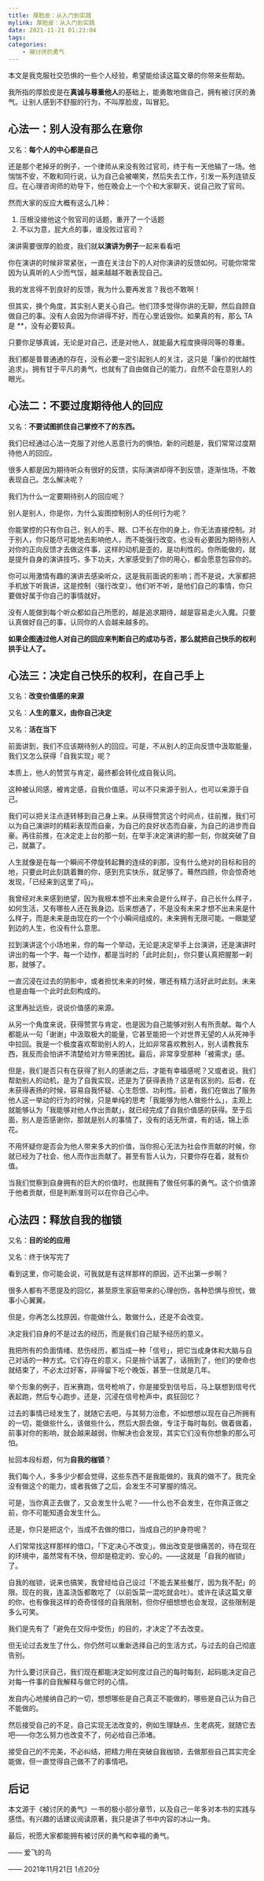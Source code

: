 ```yaml
---
title: 厚脸皮：从入门到实践
mylink: 厚脸皮：从入门到实践
date: 2021-11-21 01:23:04
tags:
categories:
	- 被讨厌的勇气
---
```


本文是我克服社交恐惧的一些个人经验，希望能给读这篇文章的你带来些帮助。

我所指的厚脸皮是在**真诚与尊重他人**的基础上，能勇敢地做自己，拥有被讨厌的勇气。让别人感到不舒服的行为，不叫厚脸皮，叫冒犯。

## 心法一：别人没有那么在意你

又名：**每个人的中心都是自己**

<!--more-->

还是那个老掉牙的例子，一个律师从来没有败过官司，终于有一天他输了一场。他惴惴不安，不敢和同行说，认为自己会被嘲笑，然后失去工作，引发一系列连锁反应。在心理咨询师的劝导下，他在晚会上一个个和大家聊天，说自己败了官司。

然而大家的反应大概有这么几种：

1. 压根没接他这个败官司的话题，重开了一个话题
2. 不以为意，屁大点的事，谁没败过官司？

演讲需要很厚的脸皮，我们就**以演讲为例子**一起来看看吧

你在演讲的时候非常紧张，一直在关注台下的人对你演讲的反馈如何。可能你常常因为认真听的人少而气馁，越来越越不敢表现自己。

我的发言得不到良好的反馈，我为什么要再发言？我也不敢啊！

但其实，换个角度，其实别人更关心自己。他们顶多觉得你讲的无聊，然后自顾自做自己的事。没有人会因为你讲得不好，而在心里诋毁你。如果真的有，那么 TA 是 **，没有必要较真。

只要你足够真诚，无论是对自己，还是对他人，就能最大程度换得同等的尊重。

我们都是普普通通的存在，没有必要一定引起别人的关注，这只是「廉价的优越性追求」。拥有甘于平凡的勇气，也就有了自由做自己的能力，自然不会在意别人的眼光。

## 心法二：不要过度期待他人的回应

又名：**不要试图抓住自己掌控不了的东西。**

我们已经通过心法一克服了对他人恶意行为的惧怕，新的问题是，我们常常过度期待他人的回应。

很多人都是因为期待听众有很好的反馈，实际演讲却得不到反馈，逐渐怯场，不敢表现自己。怎么解决呢？

我们为什么一定要期待别人的回应呢？

别人是别人，你是你，为什么妄图控制别人的任何行为呢？

你能掌控的只有你自己，别人的手、眼、口不长在你的身上，你无法直接控制。对于别人，你只能尽可能地去影响他人，而不能强行改变。也没有必要因为期待别人对你的正向反馈才去做这件事，这样的动机是歪的，是功利性的。你所能做的，就是提升自身的演讲技巧，多下功夫，大家感受到了你的用心，都会愿意包容你的。

你可以用激情有趣的演讲去感染听众，这是我前面说的影响；而不是说，大家都把手机放下听我讲，这是控制（强行改变）。他们听不听，是他们自己的事情，你只要做好属于你自己的事情就好。

没有人能做到每个听众都如自己所愿的，越是追求期待，越是容易走火入魔。只要认真做好自己的事，认同你的人会越来越多的。

**如果企图通过他人对自己的回应来判断自己的成功与否，那么就把自己快乐的权利拱手让人了。**

## 心法三：决定自己快乐的权利，在自己手上

又名：**改变价值感的来源**

又名：**人生的意义，由你自己决定**

又名：**活在当下**

前面讲到，我们不应该期待别人的回应。可是，不从别人的正向反馈中汲取能量，我们又怎么获得「自我实现」呢？

本质上，他人的赞赏与肯定，最终都会转化成自我认同。

这种被认同感，被肯定感，自我价值感，可以不只来源于别人，也可以来源于自己。

 我们可以把关注点逐转移到自己身上来。从获得赞赏这个时间点，往前推，我们可以为自己演讲时的精彩表现而自豪，为自己的良好状态而自豪，为自己的进步而自豪。再往前推，在决定走上台的那一刻，在举手决定演讲的那一刻，你就突破了自己，就赢了。

人生就像是在每一个瞬间不停旋转起舞的连续的刹那，没有什么绝对的目标和目的地，只要此时此刻跳着舞的你，感到充实快乐，就足够了。蓦然四顾，你会惊奇地发现，「已经来到这里了吗」。

我曾经对未来感到绝望，因为我根本想不出未来会是什么样子，自己长什么样子，如何生活，又有哪些人还在我身边。后来想通了，不是没有未来才想不出未来是什么样子，而是未来是由现在的一个个小瞬间组成的，未来拥有无限可能。一眼能望到边的人生，也没有什么意思。

拉到演讲这个小场地来，你的每一个举动，无论是决定举手上台演讲，还是演讲时讲出的每一个字、每一个动作，都是当时的「此时此刻」，你只要认真把握那一刹那，就够了。 

一直沉浸在过去的阴影中，或者担忧未来的时候，哪还有精力活好此时此刻。未来也是由每一个此时此刻构成的。

这里再扯远些，说说价值感的来源。

从另一个角度来说，获得赞赏与肯定，也是因为自己能够对别人有所贡献。每个人都能从一句「谢谢」中汲取极大的能量，它甚至能把一个对世界无望的人从死神手中拉回。我是一个极度喜欢帮助别人的人，比如非常喜欢教别人，别人请教我东西，我反而会怕讲不清楚给对方带来困扰。最后，非常享受那种「被需求」感。

但是，我们是否只有在获得了别人的感谢之后，才能有幸福感呢？又或者说，我们帮助别人的动机，是为了自我实现，还是为了获得表扬？这是有区别的。后者，在未获得表扬的时候，容易自我怀疑、心生怨恨、功利性。前者，我们在做出了服务他人这一举动的行为的时候，只是单纯的思考「我能够为他人做些什么」，主观上就能够认为「我能够对他人作出贡献」，就已经完成了自我价值感的获得。至于后面，别人是否感谢你，那就是别人的事情了，没有的话无所谓，有的话，锦上添花。

不用怀疑你是否会为他人带来多大的价值，当你担心无法为社会作贡献的时候，你就已经为了社会、他人而作出贡献了。甚至有哲人认为，只要你存在着，就有价值。

当我们觉察到自身拥有的巨大的价值时，也就拥有了做任何事的勇气。这个价值源于他者贡献，但是判断准则可以在你自己心中。

## 心法四：释放自我的枷锁

又名：**目的论的应用**

又名：终于快写完了

看到这里，你可能会说，可我就是有这样那样的原因，迈不出第一步啊？

很多人都有不愿提及的回忆，甚至原生家庭带来的心理创伤，各种恐惧与担忧，做事小心翼翼。

但是，你再怎么找原因，你能做什么，敢做什么，还是不会改变。

决定我们自身的不是过去的经历，而是我们自己赋予经历的意义。

我把所有的负面情绪、悲伤经历，都当成一种「信号」，把它当成身体和大脑与自己对话的一种方式。它们存在的意义，只是捎个话罢了，话捎到了，他们的使命也就结束了，不必太过好客，非得留下吃个晚饭，甚至一住就是几年。

举个形象的例子，百米赛跑，信号枪响了，你是接受到信号后，马上联想到信号代表起跑，然后专心跑步。还是，沉浸在信号枪声中，疯狂回忆？

过去的事情已经发生了，就随它去吧，与其努力治愈，不如想想以现在自己所拥有的一切，能做些什么，该做些什么，然后大胆去做，专注于每时每刻。做着做着，前事对你的影响，就会越来越弱，你解决也会发现，其实它们没有你想象的那么可怕。

扯回本段标题，何为**自我的枷锁**？

我们每个人，多多少少都会觉得，这些东西不是我能做的，我真的做不了。我完全没有做这个的能力，或者我做了之后，会发生不可掌握的情况。

可是，当你真正去做了，又会发生什么呢？——什么也不会发生，在你真正做之前，你不可能知道会发生什么。

还是，你只是把这个，当成不去做的借口，当成自己的护身符呢？

人们常常找这样那样的借口，「下定决心不改变」。做出改变是很痛苦的，待在现在的环境中，虽然常有不快，但却是稳定的、安心的。——这就是「自我的枷锁」了。

自我的枷锁，说来也搞笑，我曾经给自己设过「不能去某些餐厅，因为我不配」的限。现在的我，连盖浇饭都敢吃了（以前饭菜一混吃就会吐）。或许在读这篇文章的你，也有像我这样的奇奇怪怪的自我限制，但你仔细想想也会发现，这些限制是多么可笑。

我们是先有了「避免在交际中受伤」的目的，才决定了不去改变。

但无论过去发生了什么，你仍然可以重新选择自己的生活方式，与过去的自己彻底告别。

为什么要讨厌自己，我们现在都能决定如何度过自己的每时每刻，起码能决定自己对每一件事的自我解释与做它时的心情。

发自内心地接纳自己的一切，想想哪些是自己真正不能做的，哪些是自己认为自己不能做的。

然后接受自己的不足，自己实现无法改变的，例如生理缺点、生老病死，就随它去吧——你怎么努力也改变不了，何必给自己添堵。

接受自己的不完美，不必纠结，把精力用在突破自我枷锁，去做那些自己其实完全能做，但一直觉得自己做不了的事情吧。

## 后记

本文源于《被讨厌的勇气》一书的极小部分章节，以及自己一年多对本书的实践与感悟。有兴趣的话建议阅读原著，我只是讲了书中内容的冰山一角。

最后，祝愿大家都能拥有被讨厌的勇气和幸福的勇气。

—— 爱飞的鸟

—— 2021年11月21日 1点20分
